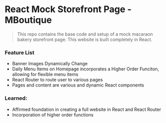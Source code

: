 # React Mock Storefront Page - MBoutique

> This repo contains the base code and setup of a mock macaraon bakery storefront page. This website is built completely in React.

### Feature List
* Banner Images Dynamically Change
* Daily Menu Items on Homepage incorporates a Higher Order Funciton, allowing for flexible menu items
* React Router to route user to various pages
* Pages and content are various and dynamic React components

### Learned:
* Affirmed foundation in creating a full website in React and React Router
* Incorporation of higher order functions


